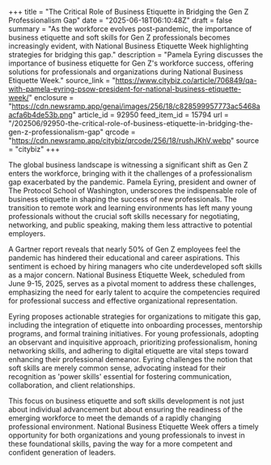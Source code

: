+++
title = "The Critical Role of Business Etiquette in Bridging the Gen Z Professionalism Gap"
date = "2025-06-18T06:10:48Z"
draft = false
summary = "As the workforce evolves post-pandemic, the importance of business etiquette and soft skills for Gen Z professionals becomes increasingly evident, with National Business Etiquette Week highlighting strategies for bridging this gap."
description = "Pamela Eyring discusses the importance of business etiquette for Gen Z's workforce success, offering solutions for professionals and organizations during National Business Etiquette Week."
source_link = "https://www.citybiz.co/article/706849/qa-with-pamela-eyring-psow-president-for-national-business-etiquette-week/"
enclosure = "https://cdn.newsramp.app/genai/images/256/18/c828599957773ac5468aacfa6b4de53b.png"
article_id = 92950
feed_item_id = 15794
url = "/202506/92950-the-critical-role-of-business-etiquette-in-bridging-the-gen-z-professionalism-gap"
qrcode = "https://cdn.newsramp.app/citybiz/qrcode/256/18/rushJKhV.webp"
source = "citybiz"
+++

<p>The global business landscape is witnessing a significant shift as Gen Z enters the workforce, bringing with it the challenges of a professionalism gap exacerbated by the pandemic. Pamela Eyring, president and owner of The Protocol School of Washington, underscores the indispensable role of business etiquette in shaping the success of new professionals. The transition to remote work and learning environments has left many young professionals without the crucial soft skills necessary for negotiating, networking, and public speaking, making them less attractive to potential employers.</p><p>A Gartner report reveals that nearly 50% of Gen Z employees feel the pandemic has hindered their educational and career aspirations. This sentiment is echoed by hiring managers who cite underdeveloped soft skills as a major concern. National Business Etiquette Week, scheduled from June 9-15, 2025, serves as a pivotal moment to address these challenges, emphasizing the need for early talent to acquire the competencies required for professional success and effective organizational representation.</p><p>Eyring proposes actionable strategies for organizations to mitigate this gap, including the integration of etiquette into onboarding processes, mentorship programs, and formal training initiatives. For young professionals, adopting an observant and inquisitive approach, prioritizing professionalism, honing networking skills, and adhering to digital etiquette are vital steps toward enhancing their professional demeanor. Eyring challenges the notion that soft skills are merely common sense, advocating instead for their recognition as 'power skills' essential for fostering communication, collaboration, and client relationships.</p><p>This focus on business etiquette and soft skills development is not just about individual advancement but about ensuring the readiness of the emerging workforce to meet the demands of a rapidly changing professional environment. National Business Etiquette Week offers a timely opportunity for both organizations and young professionals to invest in these foundational skills, paving the way for a more competent and confident generation of leaders.</p>